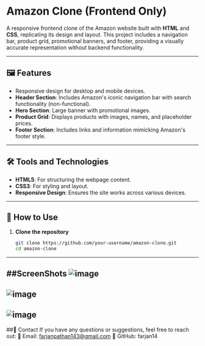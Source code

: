 # Amazon Clone (Frontend Only)

A responsive frontend clone of the Amazon website built with **HTML** and **CSS**, replicating its design and layout. This project includes a navigation bar, product grid, promotional banners, and footer, providing a visually accurate representation without backend functionality.

---

## 🖼️ Features

- Responsive design for desktop and mobile devices.
- **Header Section**: Includes Amazon's iconic navigation bar with search functionality (non-functional).
- **Hero Section**: Large banner with promotional images.
- **Product Grid**: Displays products with images, names, and placeholder prices.
- **Footer Section**: Includes links and information mimicking Amazon's footer style.

---

## 🛠️ Tools and Technologies

- **HTML5**: For structuring the webpage content.
- **CSS3**: For styling and layout.
- **Responsive Design**: Ensures the site works across various devices.

---

## 🔧 How to Use

1. **Clone the repository**
   ```bash
   git clone https://github.com/your-username/amazon-clone.git
   cd amazon-clone
---
##ScreenShots
![image](https://github.com/user-attachments/assets/8bd8b77c-432a-4218-b8f4-20f36f8da00e)
---
![image](https://github.com/user-attachments/assets/5b67bab4-4ed0-4f65-ac5b-441075aae6e6)
---
![image](https://github.com/user-attachments/assets/7a6a321a-eea8-40ff-87da-91c7708960d2)
---
##📧 Contact
If you have any questions or suggestions, feel free to reach out:
📧 Email: farjanpathan143@gmail.com
👤 GitHub: farjan14

